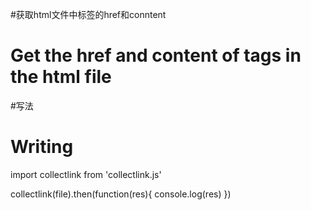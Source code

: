 #获取html文件中<a>标签的href和conntent
# Get the href and content of tags in the html file
#写法
# Writing
import collectlink from 'collectlink.js'

  
 collectlink(file).then(function(res){
   console.log(res)
   })
